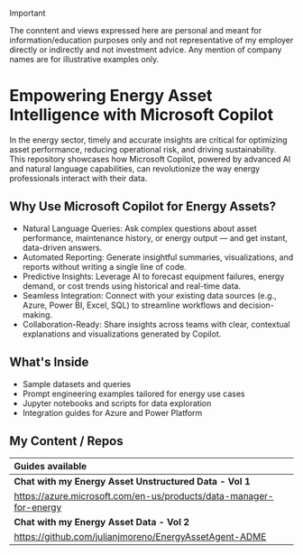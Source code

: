 > [!IMPORTANT]  
> The conntent and views expressed here are personal and meant for information/education purposes only and not representative of my employer directly or indirectly and not investment advice. Any mention of company names are for illustrative examples only.
> 
# Empowering Energy Asset Intelligence with Microsoft Copilot
In the energy sector, timely and accurate insights are critical for optimizing asset performance, reducing operational risk, and driving sustainability. This repository showcases how Microsoft Copilot, powered by advanced AI and natural language capabilities, can revolutionize the way energy professionals interact with their data.

## Why Use Microsoft Copilot for Energy Assets?
+ Natural Language Queries: Ask complex questions about asset performance, maintenance history, or energy output — and get instant, data-driven answers.
+ Automated Reporting: Generate insightful summaries, visualizations, and reports without writing a single line of code.
+ Predictive Insights: Leverage AI to forecast equipment failures, energy demand, or cost trends using historical and real-time data.
+ Seamless Integration: Connect with your existing data sources (e.g., Azure, Power BI, Excel, SQL) to streamline workflows and decision-making.
+ Collaboration-Ready: Share insights across teams with clear, contextual explanations and visualizations generated by Copilot.

## What's Inside
+ Sample datasets and queries
+ Prompt engineering examples tailored for energy use cases
+ Jupyter notebooks and scripts for data exploration
+ Integration guides for Azure and Power Platform

## My Content / Repos

| Guides available                                                                  |
|:---                                                                               |
| **Chat with my Energy Asset Unstructured Data - Vol 1**                           |
| https://azure.microsoft.com/en-us/products/data-manager-for-energy                |
| **Chat with my Energy Asset Data - Vol 2**                                        |
| https://github.com/julianjmoreno/EnergyAssetAgent-ADME                            |
